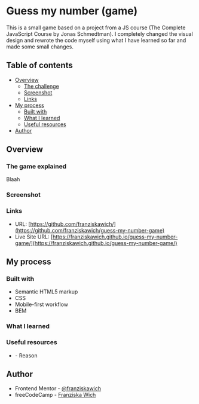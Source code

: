 # Guess my number (game)

This is a small game based on a project from a JS course (The Complete JavaScript Course by Jonas Schmedtman). I completely changed the visual design and rewrote the code myself using what I have learned so far and made some small changes.

## Table of contents

- [Overview](#overview)
  - [The challenge](#the-challenge)
  - [Screenshot](#screenshot)
  - [Links](#links)
- [My process](#my-process)
  - [Built with](#built-with)
  - [What I learned](#what-i-learned)
  - [Useful resources](#useful-resources)
- [Author](#author)

## Overview

### The game explained

Blaah

### Screenshot

### Links

- URL: [https://github.com/franziskawich/](https://github.com/franziskawich/guess-my-number-game)
- Live Site URL: [https://franziskawich.github.io/guess-my-number-game/](https://franziskawich.github.io/guess-my-number-game/)

## My process

### Built with

- Semantic HTML5 markup
- CSS
- Mobile-first workflow
- BEM

### What I learned

### Useful resources

- []() - Reason

## Author

- Frontend Mentor - [@franziskawich](https://www.frontendmentor.io/profile/franziskawich)
- freeCodeCamp - [Franziska Wich](https://www.freecodecamp.org/franziska-wich)
